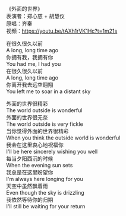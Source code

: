 《外面的世界》  
表演者：郑心慈 + 胡慧仪  
原唱：齐秦  
视频：https://youtu.be/tAXh1rVK1Hc?t=1m21s  

在很久很久以前  
A long, long time ago  
你拥有我，我拥有你  
You had me, I had you  
在很久很久以前  
A long, long time ago  
你离开我去远空翱翔  
You left me to soar in a distant sky  

 外面的世界很精彩  
The world outside is wonderful  
外面的世界很无奈  
The world outside is very fickle  
当你觉得外面的世界很精彩  
When you think the outside world is wonderful  
我会在这里衷心地祝福你  
I'll be here sincerely wishing you well  
每当夕阳西沉的时候  
When the evening sun sets  
我总是在这里盼望你  
I'm always here longing for you   
天空中虽然飘着雨  
Even though the sky is drizzling  
我依然等待你的归期  
I'll still be waiting for your return  

